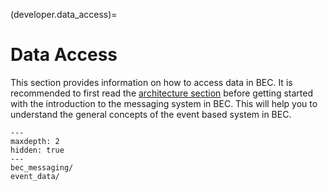 (developer.data_access)=
# Data Access
This section provides information on how to access data in BEC. It is recommended to first read the [architecture section](developer.architecture) before getting started with the introduction to the messaging system in BEC. This will help you to understand the general concepts of the event based system in BEC.

```{toctree}
---
maxdepth: 2
hidden: true
---
bec_messaging/
event_data/
```
